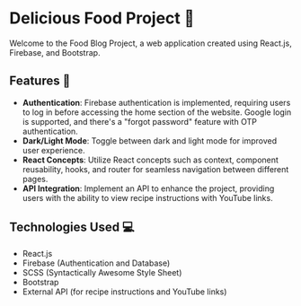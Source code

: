 # Delicious Food Project 🍔

Welcome to the Food Blog Project, a web application created using React.js, Firebase, and Bootstrap.

## Features 🌟

- **Authentication**: Firebase authentication is implemented, requiring users to log in before accessing the home section of the website. Google login is supported, and there's a "forgot password" feature with OTP authentication.
- **Dark/Light Mode**: Toggle between dark and light mode for improved user experience.
- **React Concepts**: Utilize React concepts such as context, component reusability, hooks, and router for seamless navigation between different pages.
- **API Integration**: Implement an API to enhance the project, providing users with the ability to view recipe instructions with YouTube links.

## Technologies Used 💻

- React.js
- Firebase (Authentication and Database)
- SCSS (Syntactically Awesome Style Sheet)
- Bootstrap
- External API (for recipe instructions and YouTube links)
